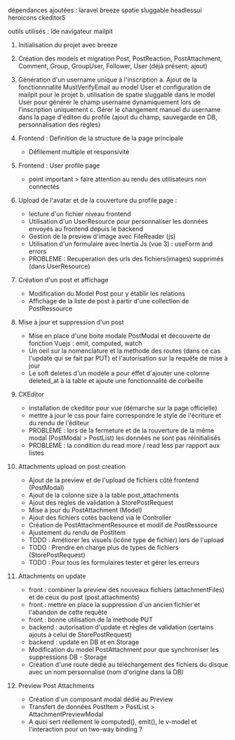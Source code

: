 dépendances ajoutées :
laravel breeze
spatie sluggable
headlessui
heroicons
ckeditor5

outils utilisés :
ide
navigateur
mailpit

1. Initialisation du projet avec breeze

2. Création des models et migration
   Post, PostReaction, PostAttachment, Comment, Group, GroupUser, Follower, User (déjà présent; ajout)

3. Génération d'un username unique à l'inscription
   a. Ajout de la fonctionnnalité MustVerifyEmail au model User et configuration de mailpit pour le projet
   b. utilisation de spatie sluggable dans le model User pour générer le champ username dynamiquement lors de l'inscription uniquement
   c. Gérer le changement manuel du username dans la page d'éditon du profile (ajout du champ, sauvegarde en DB, personnalisation des règles)

4. Frontend : Definition de la structure de la page principale
    - Défilement multiple et responsivité
5. Frontend : User profile page
    - point important > faire attention au rendu des utilisateurs non connectés
6. Upload de l'avatar et de la couverture du profile page :

    - lecture d'un fichier niveau frontend
    - Utilisation d'un UserResource pour personnaliser les données envoyés au frontend depuis le backend
    - Gestion de la preview d'image avec FileReader (js)
    - Utilisation d'un formulaire avec Inertia Js (vue 3) : useForm and errors
    - PROBLEME : Recuperation des urls des fichiers(images) supprimés (dans UserResource)

7. Création d'un post et affichage
    - Modification du Model Post pour y établir les relations
    - Affichage de la liste de post à partir d'une collection de PostRessource
8. Mise à jour et suppression d'un post

    - Mise en place d'une boite modale PostModal et découverte de fonction Vuejs : emit, computed, watch
    - Un oeil sur la nomenclature et la methode des routes (dans ce cas l'update qui se fait par PUT)
      et l'autorisation sur la requête de mise à jour
    - Le soft deletes d'un modèle a pour effet d'ajouter une colonne deleted_at à la table et ajoute une fonctionnalité de corbeille

9. CKEditor
    - installation de ckeditor pour vue (démarche sur la page officielle)
    - mettre à jour le css pour faire correspondre le style de l'écriture et du rendu de l'éditeur
    - PROBLEME : lors de la fermeture et de la rouverture de la même modal (PostModal > PostList) les données ne sont pas réinitialisés
    - PROBLEME : la condition du read more / read less par rapport aux listes

10. Attachments upload on post creation
    - Ajout de la preview et de l'upload de fichiers côté frontend (PostModal)
    - Ajout de la colonne size à la table post_attachments
    - Ajout des règles de validation à StorePostRequest
    - Mise à jour du PostAttachment (Model)
    - Ajout des fichiers cotés backend via le Controller
    - Création de PostAttachmentResource et modif de PostRessource
    - Ajustement du rendu de PostItem
    - TODO : Améliorer les visuels (icône type de fichier) lors de l'upload
    - TODO : Prendre en charge plus de types de fichiers (StorePostRequest)
    - TODO : Pour tous les formulaires tester et gérer les erreurs

11. Attachments on update
    - front : combiner la preview des nouveaux fichiers (attachmentFiles) et de ceux du post (post.attachments)
    - front : mettre en place la suppression d'un ancien fichier et l'abandon de cette requête
    - front : bonne utilisation de la methode PUT
    - backend : autorisation d'update et règles de validation (certains ajouts à celui de StorePostRequest)
    - backend : update en DB et en Storage 
    - Modification du model PostAttachment pour que synchroniser les suppressions DB - Storage
    - Création d'une route dédié au téléchargement des fichiers du disque avec un nom personnalisé (nom d'origine dans la DB)

12. Preview Post Attachments
    - Création d'un composant modal dédié au Preview
    - Transfert de données PostItem > PostList > AttachmentPreviewModal
    - A quoi sert réellement le computed(), emit(), le v-model et l'interaction pour un two-way binding ?
